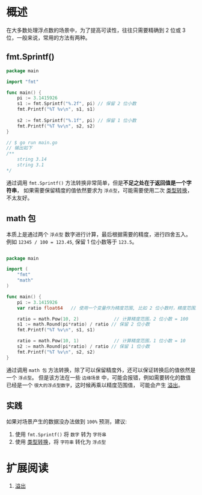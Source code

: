 # 概述

在大多数处理浮点数的场景中，为了提高可读性，往往只需要精确到 2 位或 3 位，一般来说，常用的方法有两种。

## fmt.Sprintf()

```go
package main

import "fmt"

func main() {
	pi := 3.1415926
	s1 := fmt.Sprintf("%.2f", pi) // 保留 2 位小数
	fmt.Printf("%T %v\n", s1, s1)
    
	s2 := fmt.Sprintf("%.1f", pi) // 保留 1 位小数
	fmt.Printf("%T %v\n", s2, s2)
}

// $ go run main.go
// 输出如下 
/**
    string 3.14
    string 3.1
*/
```

通过调用 `fmt.Sprintf()` 方法转换非常简单，但是**不足之处在于返回值是一个字符串**，
如果需要保留精度的值依然要求为 `浮点型`，可能需要使用二次 [类型转换](data_convert.md)，不太友好。

## math 包
本质上是通过两个 `浮点型` 数字进行计算，最后根据需要的精度，进行四舍五入。 例如 `12345 / 100 = 123.45`, 保留 1 位小数等于 `123.5`。 

```go

package main

import (
	"fmt"
	"math"
)

func main() {
	pi := 3.1415926     
	var ratio float64   // 使用一个变量作为精度范围, 比如 2 位小数时，精度范围应该为 100 

	ratio = math.Pow(10, 2)             // 计算精度范围，2 位小数 = 100
	s1 := math.Round(pi*ratio) / ratio // 保留 2 位小数
	fmt.Printf("%T %v\n", s1, s1)

	ratio = math.Pow(10, 1)             // 计算精度范围，1 位小数 = 10
	s2 := math.Round(pi*ratio) / ratio // 保留 1 位小数
	fmt.Printf("%T %v\n", s2, s2)
}
```

通过调用 `math 包` 方法转换，除了可以保留精度外，还可以保证转换后的值依然是一个 `浮点型`。
但是该方法在一些 `边缘场景` 中，可能会报错，例如需要转化的数值已经是一个 `很大的浮点型数字`，这时候再乘以精度范围值，
可能会产生 [溢出](https://zh.wikipedia.org/wiki/%E7%AE%97%E8%A1%93%E6%BA%A2%E5%87%BA)。

## 实践

如果对场景产生的数据没办法做到 `100%` 预测，建议:
1. 使用 `fmt.Sprintf()` 将 `数字` 转为 `字符串`
2. 使用 [类型转换](data_convert.md)，将 `字符串` 转化为 `浮点型`

# 扩展阅读
1. [溢出](https://zh.wikipedia.org/wiki/%E7%AE%97%E8%A1%93%E6%BA%A2%E5%87%BA)